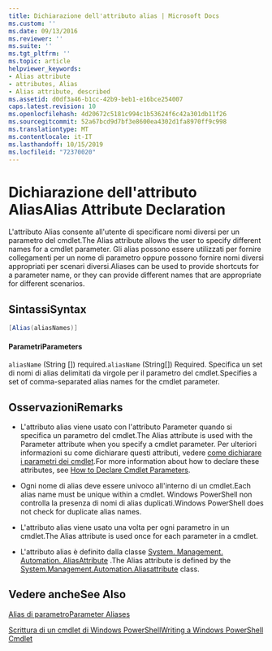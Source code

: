 ```yaml
---
title: Dichiarazione dell'attributo alias | Microsoft Docs
ms.custom: ''
ms.date: 09/13/2016
ms.reviewer: ''
ms.suite: ''
ms.tgt_pltfrm: ''
ms.topic: article
helpviewer_keywords:
- Alias attribute
- attributes, Alias
- Alias attribute, described
ms.assetid: d0df3a46-b1cc-42b9-beb1-e16bce254007
caps.latest.revision: 10
ms.openlocfilehash: 4d20672c5181c994c1b53624f6c42a301db11f26
ms.sourcegitcommit: 52a67bcd9d7bf3e8600ea4302d1fa8970ff9c998
ms.translationtype: MT
ms.contentlocale: it-IT
ms.lasthandoff: 10/15/2019
ms.locfileid: "72370020"
---
```

# <a name="alias-attribute-declaration"></a><span data-ttu-id="0d03b-102">Dichiarazione dell'attributo Alias</span><span class="sxs-lookup"><span data-stu-id="0d03b-102">Alias Attribute Declaration</span></span>

<span data-ttu-id="0d03b-103">L'attributo Alias consente all'utente di specificare nomi diversi per un parametro del cmdlet.</span><span class="sxs-lookup"><span data-stu-id="0d03b-103">The Alias attribute allows the user to specify different names for a cmdlet parameter.</span></span> <span data-ttu-id="0d03b-104">Gli alias possono essere utilizzati per fornire collegamenti per un nome di parametro oppure possono fornire nomi diversi appropriati per scenari diversi.</span><span class="sxs-lookup"><span data-stu-id="0d03b-104">Aliases can be used to provide shortcuts for a parameter name, or they can provide different names that are appropriate for different scenarios.</span></span>

## <a name="syntax"></a><span data-ttu-id="0d03b-105">Sintassi</span><span class="sxs-lookup"><span data-stu-id="0d03b-105">Syntax</span></span>

```csharp
[Alias(aliasNames)]
```

#### <a name="parameters"></a><span data-ttu-id="0d03b-106">Parametri</span><span class="sxs-lookup"><span data-stu-id="0d03b-106">Parameters</span></span>

<span data-ttu-id="0d03b-107">`aliasName` (String []) required.</span><span class="sxs-lookup"><span data-stu-id="0d03b-107">`aliasName` (String[]) Required.</span></span> <span data-ttu-id="0d03b-108">Specifica un set di nomi di alias delimitati da virgole per il parametro del cmdlet.</span><span class="sxs-lookup"><span data-stu-id="0d03b-108">Specifies a set of comma-separated alias names for the cmdlet parameter.</span></span>

## <a name="remarks"></a><span data-ttu-id="0d03b-109">Osservazioni</span><span class="sxs-lookup"><span data-stu-id="0d03b-109">Remarks</span></span>

- <span data-ttu-id="0d03b-110">L'attributo alias viene usato con l'attributo Parameter quando si specifica un parametro del cmdlet.</span><span class="sxs-lookup"><span data-stu-id="0d03b-110">The Alias attribute is used with the Parameter attribute when you specify a cmdlet parameter.</span></span> <span data-ttu-id="0d03b-111">Per ulteriori informazioni su come dichiarare questi attributi, vedere [come dichiarare i parametri dei cmdlet](./how-to-declare-cmdlet-parameters.md).</span><span class="sxs-lookup"><span data-stu-id="0d03b-111">For more information about how to declare these attributes, see [How to Declare Cmdlet Parameters](./how-to-declare-cmdlet-parameters.md).</span></span>

- <span data-ttu-id="0d03b-112">Ogni nome di alias deve essere univoco all'interno di un cmdlet.</span><span class="sxs-lookup"><span data-stu-id="0d03b-112">Each alias name must be unique within a cmdlet.</span></span> <span data-ttu-id="0d03b-113">Windows PowerShell non controlla la presenza di nomi di alias duplicati.</span><span class="sxs-lookup"><span data-stu-id="0d03b-113">Windows PowerShell does not check for duplicate alias names.</span></span>

- <span data-ttu-id="0d03b-114">L'attributo alias viene usato una volta per ogni parametro in un cmdlet.</span><span class="sxs-lookup"><span data-stu-id="0d03b-114">The Alias attribute is used once for each parameter in a cmdlet.</span></span>

- <span data-ttu-id="0d03b-115">L'attributo alias è definito dalla classe [System. Management. Automation. AliasAttribute](/dotnet/api/System.Management.Automation.AliasAttribute) .</span><span class="sxs-lookup"><span data-stu-id="0d03b-115">The Alias attribute is defined by the [System.Management.Automation.Aliasattribute](/dotnet/api/System.Management.Automation.AliasAttribute) class.</span></span>

## <a name="see-also"></a><span data-ttu-id="0d03b-116">Vedere anche</span><span class="sxs-lookup"><span data-stu-id="0d03b-116">See Also</span></span>

[<span data-ttu-id="0d03b-117">Alias di parametro</span><span class="sxs-lookup"><span data-stu-id="0d03b-117">Parameter Aliases</span></span>](./parameter-aliases.md)

[<span data-ttu-id="0d03b-118">Scrittura di un cmdlet di Windows PowerShell</span><span class="sxs-lookup"><span data-stu-id="0d03b-118">Writing a Windows PowerShell Cmdlet</span></span>](./writing-a-windows-powershell-cmdlet.md)
